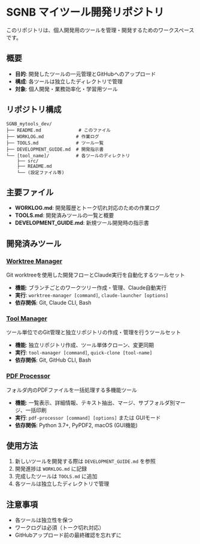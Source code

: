 # SGNB マイツール開発リポジトリ

このリポジトリは、個人開発用のツールを管理・開発するためのワークスペースです。

## 概要

- **目的**: 開発したツールの一元管理とGitHubへのアップロード
- **構成**: 各ツールは独立したディレクトリで管理
- **対象**: 個人開発・業務効率化・学習用ツール

## リポジトリ構成

```
SGNB_mytools_dev/
├── README.md              # このファイル
├── WORKLOG.md            # 作業ログ
├── TOOLS.md              # ツール一覧
├── DEVELOPMENT_GUIDE.md  # 開発指示書
└── [tool_name]/          # 各ツールのディレクトリ
    ├── src/
    ├── README.md
    └── (設定ファイル等)
```

## 主要ファイル

- **WORKLOG.md**: 開発履歴とトーク切れ対応のための作業ログ
- **TOOLS.md**: 開発済みツールの一覧と概要
- **DEVELOPMENT_GUIDE.md**: 新規ツール開発時の指示書

## 開発済みツール

### [Worktree Manager](./worktree-manager/)
Git worktreeを使用した開発フローとClaude実行を自動化するツールセット
- **機能**: ブランチごとのワークツリー作成・管理、Claude自動実行
- **実行**: `worktree-manager [command]`, `claude-launcher [options]`
- **依存関係**: Git, Claude CLI, Bash

### [Tool Manager](./tool-manager/)
ツール単位でのGit管理と独立リポジトリの作成・管理を行うツールセット
- **機能**: 独立リポジトリ作成、ツール単体クローン、変更同期
- **実行**: `tool-manager [command]`, `quick-clone [tool-name]`
- **依存関係**: Git, GitHub CLI, Bash

### [PDF Processor](./pdf-processor/)
フォルダ内のPDFファイルを一括処理する多機能ツール
- **機能**: 一覧表示、詳細情報、テキスト抽出、マージ、サブフォルダ別マージ、一括印刷
- **実行**: `pdf-processor [command] [options]` または GUIモード
- **依存関係**: Python 3.7+, PyPDF2, macOS (GUI機能)

## 使用方法

1. 新しいツールを開発する際は `DEVELOPMENT_GUIDE.md` を参照
2. 開発進捗は `WORKLOG.md` に記録
3. 完成したツールは `TOOLS.md` に追加
4. 各ツールは独立したディレクトリで管理

## 注意事項

- 各ツールは独立性を保つ
- ワークログは必須（トーク切れ対応）
- GitHubアップロード前の最終確認を忘れずに